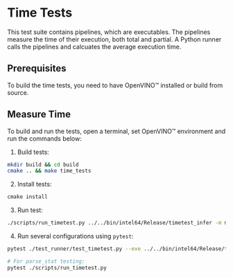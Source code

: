 # Time Tests

This test suite contains pipelines, which are executables. The pipelines measure
the time of their execution, both total and partial. A Python runner calls the
pipelines and calcuates the average execution time.

## Prerequisites

To build the time tests, you need to have OpenVINO™ installed or build from source.

## Measure Time

To build and run the tests, open a terminal, set OpenVINO™ environment and run
the commands below:

1. Build tests:
``` bash
mkdir build && cd build
cmake .. && make time_tests
```

2. Install tests:
``` bash
сmake install
```

3. Run test:
``` bash
./scripts/run_timetest.py ../../bin/intel64/Release/timetest_infer -m model.xml -d CPU
```

4. Run several configurations using `pytest`:
``` bash
pytest ./test_runner/test_timetest.py --exe ../../bin/intel64/Release/timetest_infer

# For parse_stat testing:
pytest ./scripts/run_timetest.py
```

